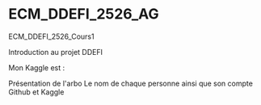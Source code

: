 # ECM_DDEFI_2526_AG
ECM_DDEFI_2526_Cours1

Introduction au projet DDEFI

Mon Kaggle est :

Présentation de l'arbo Le nom de chaque personne ainsi que son compte Github et Kaggle
